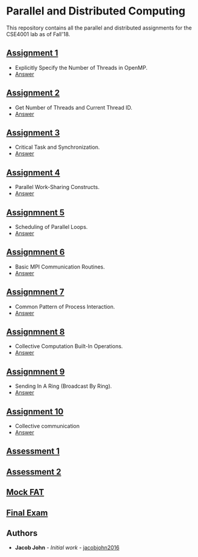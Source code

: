 # Parallel and Distributed Computing

This repository contains all the parallel and distributed assignments for the CSE4001 lab as of Fall'18.

## [Assignment 1](https://github.com/jacobjohn2016/Parallel-and-Distributed-Computing/tree/master/Assignment_1)
* Explicitly Specify the Number of Threads in OpenMP.
* [Answer](https://github.com/jacobjohn2016/Parallel-and-Distributed-Computing/blob/master/Assignment_1/assignment_1.pdf)

## [Assignment 2](https://github.com/jacobjohn2016/Parallel-and-Distributed-Computing/tree/master/Assignment_2)
* Get Number of Threads and Current Thread ID.
* [Answer](https://github.com/jacobjohn2016/Parallel-and-Distributed-Computing/blob/master/Assignment_2/assignment_2.pdf)

## [Assignment 3](https://github.com/jacobjohn2016/Parallel-and-Distributed-Computing/tree/master/Assignment_3)
* Critical Task and Synchronization.
* [Answer](https://github.com/jacobjohn2016/Parallel-and-Distributed-Computing/blob/master/Assignment_3/assignment_3.pdf)

## [Assignment 4](https://github.com/jacobjohn2016/Parallel-and-Distributed-Computing/tree/master/Assignment_4)
* Parallel Work-Sharing Constructs.
* [Answer](https://github.com/jacobjohn2016/Parallel-and-Distributed-Computing/blob/master/Assignment_4/assignment_4.pdf)

## [Assignmnent 5](https://github.com/jacobjohn2016/Parallel-and-Distributed-Computing/blob/master/Assignment_5)
* Scheduling of Parallel Loops.
* [Answer](https://github.com/jacobjohn2016/Parallel-and-Distributed-Computing/blob/master/Assignment_5/assignment_5.pdf)

## [Assignmnent 6](https://github.com/jacobjohn2016/Parallel-and-Distributed-Computing/blob/master/Assignment_6)
* Basic MPI Communication Routines.
* [Answer](https://github.com/jacobjohn2016/Parallel-and-Distributed-Computing/blob/master/Assignment_6/assignment_6.pdf)

## [Assignmnent 7](https://github.com/jacobjohn2016/Parallel-and-Distributed-Computing/blob/master/Assignment_7)
* Common Pattern of Process Interaction.
* [Answer](https://github.com/jacobjohn2016/Parallel-and-Distributed-Computing/blob/master/Assignment_7/assignment_7.pdf)

## [Assignmnent 8](https://github.com/jacobjohn2016/Parallel-and-Distributed-Computing/blob/master/Assignment_8)
* Collective Computation Built-In Operations.
* [Answer](https://github.com/jacobjohn2016/Parallel-and-Distributed-Computing/blob/master/Assignment_8/assignment_8.pdf)

## [Assignmnent 9](https://github.com/jacobjohn2016/Parallel-and-Distributed-Computing/blob/master/Assignment_9)
* Sending In A Ring (Broadcast By Ring).
* [Answer](https://github.com/jacobjohn2016/Parallel-and-Distributed-Computing/blob/master/Assignment_9/assignment_9.pdf)

## [Assignment 10](https://github.com/jacobjohn2016/Parallel-and-Distributed-Computing/tree/master/Assignment_10)
* Collective communication
* [Answer](https://github.com/jacobjohn2016/Parallel-and-Distributed-Computing/blob/master/Assignment_10/assignment_10.pdf)

## [Assessment 1](https://github.com/jacobjohn2016/Parallel-and-Distributed-Computing/tree/master/Assessment_1)

## [Assessment 2](https://github.com/jacobjohn2016/Parallel-and-Distributed-Computing/tree/master/Assessment_2)

## [Mock FAT](https://github.com/jacobjohn2016/Parallel-and-Distributed-Computing/blob/master/Mock_FAT/mock_fat.c)

## [Final Exam](https://github.com/jacobjohn2016/Parallel-and-Distributed-Computing/blob/master/Final_Exam/final_barrier_omp.c)

## Authors

* **Jacob John** - *Initial work* - [jacobjohn2016](github.com/jacobjohn2016/)